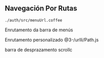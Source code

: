 ## Navegación Por Rutas

`./auth/src/menuUrl.coffee`

Enrutamento da barra de menús

Enrutamento personalizado
@3-/urlli/Path.js

barra de desprazamento
scrollc